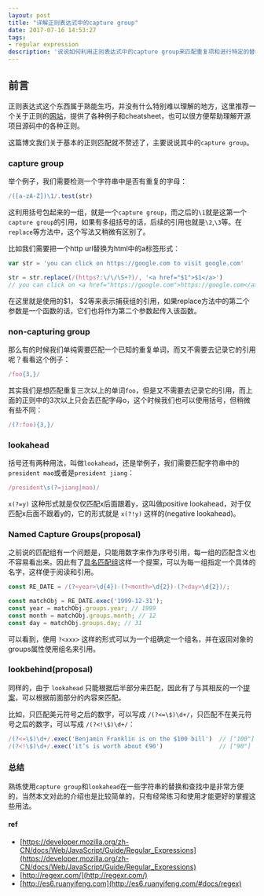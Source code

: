 ```yaml
---
layout: post
title: "详解正则表达式中的capture group"
date: 2017-07-16 14:53:27
tags:
- regular expression
description: '说说如何利用正则表达式中的capture group来匹配重复项和进行特定的替换。'
---
```


## 前言

正则表达式这个东西属于熟能生巧，并没有什么特别难以理解的地方，这里推荐一个关于正则的[网站](http://regexr.com/)，提供了各种例子和cheatsheet，也可以很方便帮助理解开源项目源码中的各种正则。

这篇博文我们关于基本的正则匹配就不赘述了，主要说说其中的`capture group`。

### capture group

举个例子，我们需要检测一个字符串中是否有重复的字母：

```javascript
/([a-zA-Z])\1/.test(str)
```

这利用括号包起来的一组，就是一个`capture group`，而之后的`\1`就是这第一个`capture group`的引用，如果有多组括号的话，后续的引用也就是`\2`,`\3`等。在`replace`等方法中，这个写法又稍微有区别了。

比如我们需要把一个http url替换为html中的a标签形式：

```javascript
var str = 'you can click on https://google.com to visit google.com'

str = str.replace(/(https?:\/\/\S+?)/, '<a href="$1">$1</a>')
// you can click on <a href="https://google.com">https://google.com</a> to visit google.com
```

在这里就是使用的\$1， \$2等来表示捕获组的引用，如果replace方法中的第二个参数是一个函数的话，它们也将作为第二个参数起传入该函数。

### non-capturing group

那么有的时候我们单纯需要匹配一个已知的重复单词，而又不需要去记录它的引用呢？看看这个例子：

```javascript
/foo{3,}/
```

其实我们是想匹配重复三次以上的单词`foo`，但是又不需要去记录它的引用，而上面的正则中的3次以上只会去匹配字母o，这个时候我们也可以使用括号，但稍微有些不同：

```javascript
/(?:foo){3,}/
```

### lookahead

括号还有两种用法，叫做`lookahead`，还是举例子，我们需要匹配字符串中的`president mao`或者是`president jiang`：

```javascript
/president\s(?=jiang|mao)/
```

`x(?=y)` 这种形式就是仅仅匹配x后面跟着y，这叫做positive lookahead，对于仅匹配x后面不跟着y的，它的形式就是 `x(?!y)` 这样的(negative lookahead)。

### Named Capture Groups(proposal)

之前说的匹配组有一个问题是，只能用数字来作为序号引用，每一组的匹配含义也不容易看出来。因此有了[具名匹配组](https://github.com/tc39/proposal-regexp-named-groups)这样一个提案，可以为每一组指定一个具体的名字，这样便于阅读和引用。

```javascript
const RE_DATE = /(?<year>\d{4})-(?<month>\d{2})-(?<day>\d{2})/;

const matchObj = RE_DATE.exec('1999-12-31');
const year = matchObj.groups.year; // 1999
const month = matchObj.groups.month; // 12
const day = matchObj.groups.day; // 31
```

可以看到，使用 `?<xxx>` 这样的形式可以为一个组确定一个组名，并在返回对象的groups属性使用组名来引用。

### lookbehind(proposal)

同样的，由于 `lookahead` 只能根据后半部分来匹配，因此有了与其相反的一个[提案](https://github.com/goyakin/es-regexp-lookbehind)，可以根据前面部分的内容来匹配。

比如，只匹配美元符号之后的数字，可以写成 `/(?<=\$)\d+/`，只匹配不在美元符号之后的数字，可以写成 `/(?<!\$)\d+/`：

```javascript
/(?<=\$)\d+/.exec('Benjamin Franklin is on the $100 bill')  // ["100"]
/(?<!\$)\d+/.exec('it’s is worth about €90')                // ["90"]
```

### 总结

熟练使用`capture group`和`lookahead`在一些字符串的替换和查找中是非常方便的，当然本文对此的介绍也是比较简单的，只有经常练习和使用才能更好的掌握这些用法。

#### ref

- [https://developer.mozilla.org/zh-CN/docs/Web/JavaScript/Guide/Regular_Expressions](https://developer.mozilla.org/zh-CN/docs/Web/JavaScript/Guide/Regular_Expressions)
- [http://regexr.com/](http://regexr.com/)
- [http://es6.ruanyifeng.com](http://es6.ruanyifeng.com/#docs/regex)